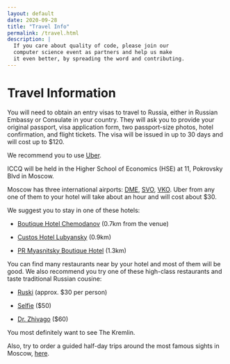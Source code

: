 ```yaml
---
layout: default
date: 2020-09-28
title: "Travel Info"
permalink: /travel.html
description: |
  If you care about quality of code, please join our
  computer science event as partners and help us make
  it even better, by spreading the word and contributing.
---
```


# Travel Information

You will need to obtain an entry visas to travel to Russia, either in
Russian Embassy or Consulate in your country. They will ask you to provide
your original passport, visa application form, two passport-size photos,
hotel confirmation, and flight tickets.
The visa will be issued in up to 30 days and will cost up to $120.

We recommend you to use [Uber](https://www.uber.com/).

ICCQ will be held in the Higher School of Economics (HSE)
at 11, Pokrovsky Blvd in Moscow.

Moscow has three international airports:
[DME](https://www.dme.ru/en/),
[SVO](https://www.svo.aero/en/main),
[VKO](http://www.vnukovo.ru/en/).
Uber from any one of them to your hotel will take about an hour
and will cost about $30.

We suggest you to stay in one of these hotels:

  * [Boutique Hotel Chemodanov](https://chemodanov-hotel.ru/en) (0.7km from the venue)

  * [Custos Hotel Lubyansky](https://custoshotels.com/custos-hotel-lubyansky/?lang=en) (0.9km)

  * [PR Myasnitsky Boutique Hotel](https://prhotelgroup.ru/en/) (1.3km)

You can find many restaurants near by your hotel and most of them will be
good. We also recommend you try one of these high-class restaurants and taste
traditional Russian cousine:

  * [Ruski](http://ruski.354group.com/en/) (approx. $30 per person)

  * [Selfie](https://selfiemoscow.ru/en/) ($50)

  * [Dr. Zhivago](https://drzhivago.ru/en/about) ($60)

You most definitely want to see The Kremlin.

Also, try to order a guided half-day trips around the most famous sights in Moscow,
[here](https://www.viator.com/Moscow-tours/Half-day-Tours/d5066-g12-c95).
